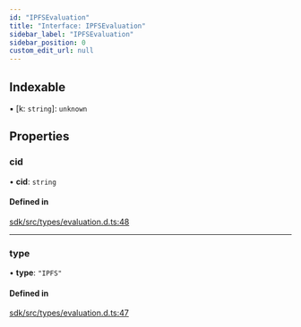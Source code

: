 ```yaml
---
id: "IPFSEvaluation"
title: "Interface: IPFSEvaluation"
sidebar_label: "IPFSEvaluation"
sidebar_position: 0
custom_edit_url: null
---
```


## Indexable

▪ [k: `string`]: `unknown`

## Properties

### cid

• **cid**: `string`

#### Defined in

[sdk/src/types/evaluation.d.ts:48](https://github.com/hypercerts-org/hypercerts/blob/15d38fc/sdk/src/types/evaluation.d.ts#L48)

---

### type

• **type**: `"IPFS"`

#### Defined in

[sdk/src/types/evaluation.d.ts:47](https://github.com/hypercerts-org/hypercerts/blob/15d38fc/sdk/src/types/evaluation.d.ts#L47)
